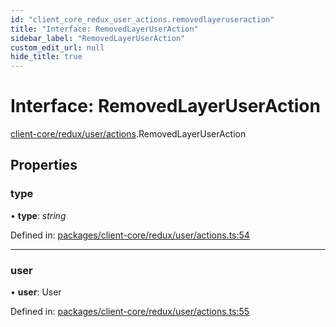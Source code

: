 ```yaml
---
id: "client_core_redux_user_actions.removedlayeruseraction"
title: "Interface: RemovedLayerUserAction"
sidebar_label: "RemovedLayerUserAction"
custom_edit_url: null
hide_title: true
---
```


# Interface: RemovedLayerUserAction

[client-core/redux/user/actions](../modules/client_core_redux_user_actions.md).RemovedLayerUserAction

## Properties

### type

• **type**: *string*

Defined in: [packages/client-core/redux/user/actions.ts:54](https://github.com/xr3ngine/xr3ngine/blob/5a0f83ed8/packages/client-core/redux/user/actions.ts#L54)

___

### user

• **user**: User

Defined in: [packages/client-core/redux/user/actions.ts:55](https://github.com/xr3ngine/xr3ngine/blob/5a0f83ed8/packages/client-core/redux/user/actions.ts#L55)
